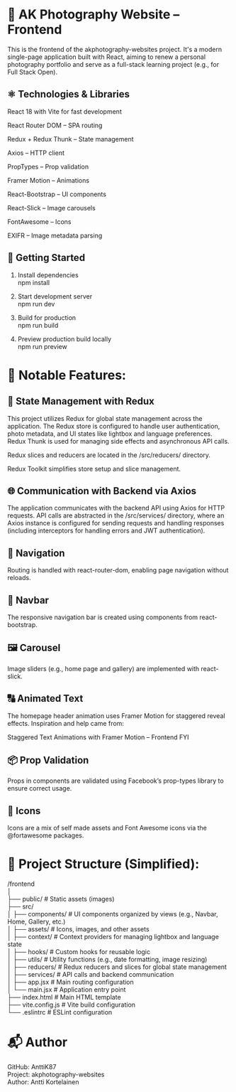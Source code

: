 # 📸 AK Photography Website – Frontend

This is the frontend of the akphotography-websites project. It's a modern single-page application built with React, aiming to renew a personal photography portfolio and serve as a full-stack learning project (e.g., for Full Stack Open).

## ⚛️ Technologies & Libraries

React 18 with Vite for fast development

React Router DOM – SPA routing

Redux + Redux Thunk – State management

Axios – HTTP client

PropTypes – Prop validation

Framer Motion – Animations

React-Bootstrap – UI components

React-Slick – Image carousels

FontAwesome – Icons

EXIFR – Image metadata parsing

## 🚀 Getting Started

1. Install dependencies  
   npm install

2. Start development server  
   npm run dev

3. Build for production  
   npm run build

4. Preview production build locally  
   npm run preview

# 🧩 Notable Features:

## 🔄 State Management with Redux

This project utilizes Redux for global state management across the application. The Redux store is configured to handle user authentication, photo metadata, and UI states like lightbox and language preferences. Redux Thunk is used for managing side effects and asynchronous API calls.

Redux slices and reducers are located in the /src/reducers/ directory.

Redux Toolkit simplifies store setup and slice management.

## 🌐 Communication with Backend via Axios

The application communicates with the backend API using Axios for HTTP requests. API calls are abstracted in the /src/services/ directory, where an Axios instance is configured for sending requests and handling responses (including interceptors for handling errors and JWT authentication).

## 🔁 Navigation

Routing is handled with react-router-dom, enabling page navigation without reloads.

## 📍 Navbar

The responsive navigation bar is created using components from react-bootstrap.

## 🖼️ Carousel

Image sliders (e.g., home page and gallery) are implemented with react-slick.

## 🔠 Animated Text

The homepage header animation uses Framer Motion for staggered reveal effects. Inspiration and help came from:

Staggered Text Animations with Framer Motion – Frontend FYI

## 📦 Prop Validation

Props in components are validated using Facebook’s prop-types library to ensure correct usage.

## 🎨 Icons

Icons are a mix of self made assets and Font Awesome icons via the @fortawesome packages.

# 📂 Project Structure (Simplified):

/frontend  
│  
├── public/ # Static assets (images)  
├── src/  
│ ├── components/ # UI components organized by views (e.g., Navbar, Home, Gallery, etc.)  
│ ├── assets/ # Icons, images, and other assets  
│ ├── context/ # Context providers for managing lightbox and language state  
│ ├── hooks/ # Custom hooks for reusable logic  
│ ├── utils/ # Utility functions (e.g., date formatting, image resizing)  
│ ├── reducers/ # Redux reducers and slices for global state management  
│ ├── services/ # API calls and backend communication  
│ ├── app.jsx # Main routing configuration  
│ └── main.jsx # Application entry point  
├── index.html # Main HTML template  
├── vite.config.js # Vite build configuration  
└── .eslintrc # ESLint configuration

# 📬 Author

GitHub: AnttiK87  
Project: akphotography-websites  
Author: Antti Kortelainen
